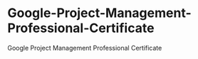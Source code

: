 # Google-Project-Management-Professional-Certificate
Google Project Management Professional Certificate
